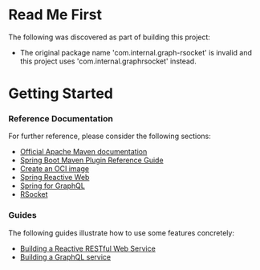 # Read Me First
The following was discovered as part of building this project:

* The original package name 'com.internal.graph-rsocket' is invalid and this project uses 'com.internal.graphrsocket' instead.

# Getting Started

### Reference Documentation
For further reference, please consider the following sections:

* [Official Apache Maven documentation](https://maven.apache.org/guides/index.html)
* [Spring Boot Maven Plugin Reference Guide](https://docs.spring.io/spring-boot/docs/3.0.6/maven-plugin/reference/html/)
* [Create an OCI image](https://docs.spring.io/spring-boot/docs/3.0.6/maven-plugin/reference/html/#build-image)
* [Spring Reactive Web](https://docs.spring.io/spring-boot/docs/3.0.6/reference/htmlsingle/#web.reactive)
* [Spring for GraphQL](https://docs.spring.io/spring-boot/docs/3.0.6/reference/html/web.html#web.graphql)
* [RSocket](https://rsocket.io/)

### Guides
The following guides illustrate how to use some features concretely:

* [Building a Reactive RESTful Web Service](https://spring.io/guides/gs/reactive-rest-service/)
* [Building a GraphQL service](https://spring.io/guides/gs/graphql-server/)

